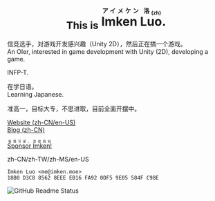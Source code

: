 <div align="center">
  
# <sub>This is</sub> <ruby>Imken Luo<rt>アイメケン 洛<sub>(zh)</sub></rt></ruby>.

</div>

信竞选手，对游戏开发感兴趣（Unity 2D），然后正在搞一个游戏。\
An OIer, interested in game development with Unity (2D), developing a game.

INFP-T.

在学日语。\
Learning Japanese.

准高一，目标大专，不思进取，目前全面开摆中。

[Website (zh-CN/en-US)](https://imken.moe/)\
[Blog (zh-CN)](https://blog.immccn123.xyz/)

[<ruby>Sponsor Imken!<rt>我很可爱，请给我钱</rt></ruby>](https://sponsor.imken.moe/)

zh-CN/zh-TW/zh-MS/en-US

```
Imken Luo <me@imken.moe>
18B0 D3C8 8562 8EEE EB16 FA92 0DF5 9E05 584F C98E
```

![GitHub Readme Status](https://github-readme-stats.vercel.app/api?show_icons=true&username=immccn123&theme=light)
